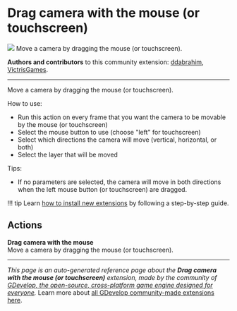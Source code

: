 # Drag camera with the mouse (or touchscreen)

<img src="https://resources.gdevelop-app.com/assets/Icons/drag-variant.svg" class="extension-icon"></img>
Move a camera by dragging the mouse (or touchscreen).

**Authors and contributors** to this community extension: [ddabrahim](https://gd.games/ddabrahim), [VictrisGames](https://gd.games/VictrisGames).

---

Move a camera by dragging the mouse (or touchscreen). 

How to use:

- Run this action on every frame that you want the camera to be movable by the mouse (or touchscreen)
- Select the mouse button to use (choose "left" for touchscreen)
- Select which directions the camera will move (vertical, horizontal, or both) 
- Select the layer that will be moved

Tips:

- If no parameters are selected, the camera will move in both directions when the left mouse button (or touchscreen) are dragged.

!!! tip
    Learn [how to install new extensions](/gdevelop5/extensions/search) by following a step-by-step guide.

## Actions

**Drag camera with the mouse**  
Move a camera by dragging the mouse (or touchscreen).




---

*This page is an auto-generated reference page about the **Drag camera with the mouse (or touchscreen)** extension, made by the community of [GDevelop, the open-source, cross-platform game engine designed for everyone](https://gdevelop.io/).* Learn more about [all GDevelop community-made extensions here](/gdevelop5/extensions).
